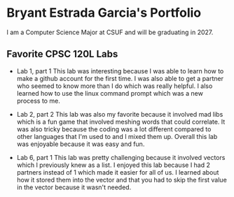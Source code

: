 # Bryant Estrada Garcia's Portfolio 

I am a Computer Science Major at CSUF and will be graduating in 2027.

## Favorite CPSC 120L Labs

* Lab 1, part 1
  This lab was interesting because I was able to learn how to make a github account for the first time. I was also able to get a partner who seemed to know more than I do which was really helpful. I also learned how     to use the linux command prompt which was a new process to me.

* Lab 2, part 2
  This lab was also my favorite because it involved mad libs which is a fun game that involved meshing words that could correlate. It was also tricky because the coding was a lot different compared to other languages    that I'm used to and I mixed them up. Overall this lab was enjoyable because it was easy and fun.

* Lab 6, part 1 
  This lab was pretty challenging because it involved vectors which I previously knew as a list. I enjoyed this lab because I had 2 partners instead of 1 which made it easier for all of us. I learned about how it        stored them into the vector and that you had to skip the first value in the vector because it wasn't needed.

